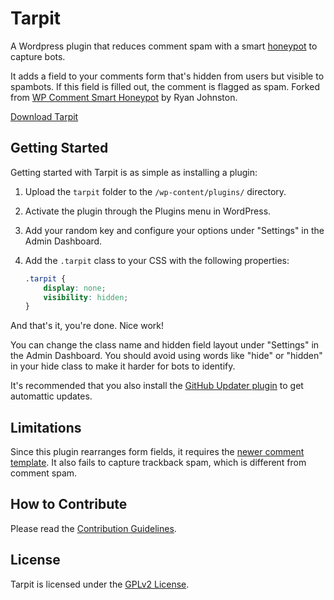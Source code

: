 # Tarpit
A Wordpress plugin that reduces comment spam with a smart [honeypot](http://en.wikipedia.org/wiki/Honeypot_(computing)) to capture bots.

It adds a field to your comments form that's hidden from users but visible to spambots. If this field is filled out, the comment is flagged as spam. Forked from [WP Comment Smart Honeypot](https://github.com/freak3dot/wp-smart-honeypot) by Ryan Johnston.

[Download Tarpit](https://github.com/cferdinandi/tarpit/archive/master.zip)



## Getting Started

Getting started with Tarpit is as simple as installing a plugin:

1. Upload the `tarpit` folder to the `/wp-content/plugins/` directory.
2. Activate the plugin through the Plugins menu in WordPress.
3. Add your random key and configure your options under "Settings" in the Admin Dashboard.
4. Add the `.tarpit` class to your CSS with the following properties:

    ```css
    .tarpit {
        display: none;
        visibility: hidden;
    }
    ```

And that's it, you're done. Nice work!

You can change the class name and hidden field layout under "Settings" in the Admin Dashboard. You should avoid using words like "hide" or "hidden" in your hide class to make it harder for bots to identify.

It's recommended that you also install the [GitHub Updater plugin](https://github.com/afragen/github-updater) to get automattic updates.



## Limitations

Since this plugin rearranges form fields, it requires the [newer comment template](http://codex.wordpress.org/Function_Reference/comment_form). It also fails to capture trackback spam, which is different from comment spam.



## How to Contribute

Please read the [Contribution Guidelines](CONTRIBUTING.md).



## License

Tarpit is licensed under the [GPLv2 License](https://wordpress.org/about/gpl/).